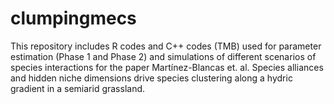 # clumpingmecs
This repository includes R codes and C++ codes (TMB) used for parameter estimation (Phase 1 and Phase 2) and simulations of different scenarios of species interactions 
for the paper Martínez-Blancas et. al. Species alliances and hidden niche dimensions drive species clustering along a hydric gradient in a semiarid grassland.
